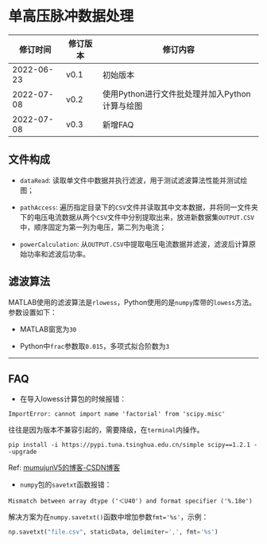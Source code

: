 # 单高压脉冲数据处理

| 修订时间   | 修订版本 | 修订内容 |
| ---       | ---      | --- |
|2022-06-23 | v0.1      |初始版本|
|2022-07-08 | v0.2      |使用Python进行文件批处理并加入Python计算与绘图|
|2022-07-08 | v0.3      |新增FAQ|

## 文件构成

- `dataRead`: 读取单文件中数据并执行滤波，用于测试滤波算法性能并测试绘图；

- `pathAccess`: 遍历指定目录下的`CSV`文件并读取其中文本数据，并将同一文件夹下的电压电流数据从两个`CSV`文件中分别提取出来，放进新数据集`OUTPUT.CSV`中，顺序固定为第一列为电压，第二列为电流；

- `powerCalculation`: 从`OUTPUT.CSV`中提取电压电流数据并滤波，滤波后计算原始功率和滤波后功率。 

## 滤波算法

MATLAB使用的滤波算法是`rlowess`，Python使用的是`numpy`库带的`lowess`方法。参数设置如下：

- MATLAB窗宽为`30`

- Python中`frac`参数取`0.015`，多项式拟合阶数为`3`


---

## FAQ

* 在导入lowess计算包的时候报错：

```
ImportError: cannot import name 'factorial' from 'scipy.misc'
```

往往是因为版本不兼容引起的，需要降级，在`terminal`内操作。

```
pip install -i https://pypi.tuna.tsinghua.edu.cn/simple scipy==1.2.1 --upgrade
```

Ref: [mumujunV5的博客-CSDN博客](https://blog.csdn.net/youruolinmc/article/details/104548407/)

* `numpy`包的`savetxt`函数报错：

```
Mismatch between array dtype ('＜U40') and format specifier ('%.18e')
```

解决方案为在`numpy.savetxt()`函数中增加参数`fmt='%s'`，示例：

```python
np.savetxt("file.csv", staticData, delimiter=',', fmt='%s')
```

